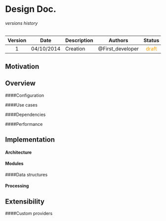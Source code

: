 # Design Doc.




###### versions history 
| Version      | Date			| Description  	| Authors         |Status|
| :---------: | :-------------:| ---------| ----------------|:--:|
| 1            | 04/10/2014    | Creation 		|@First_developer |<span style="color:orange">draft</span>|

<!--| 2            | 04/10/2014    | Creation 		|@First_developer |<span style="color:orange">draft</span>|
-->

## Motivation



## Overview




####Configuration


####Use cases

####Dependencies

####Performance



## Implementation


#### Architecture  



#### Modules


####Data structures  


#### Processing  

## Extensibility

####Custom providers



